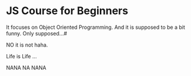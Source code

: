 # JS Course for Beginners

It focuses on Object Oriented Programming. And it is supposed to be a bit funny. Only supposed...#


NO it is not haha.

Life is Life
...




NANA NA NANA
